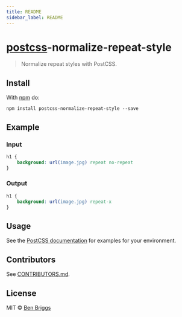 ```yaml
---
title: README
sidebar_label: README
---
```

# [postcss][postcss]-normalize-repeat-style

> Normalize repeat styles with PostCSS.

## Install

With [npm](https://npmjs.org/package/postcss-normalize-repeat-style) do:

```
npm install postcss-normalize-repeat-style --save
```

## Example

### Input

```css
h1 {
    background: url(image.jpg) repeat no-repeat
}
```

### Output

```css
h1 {
    background: url(image.jpg) repeat-x
}
```

## Usage

See the [PostCSS documentation](https://github.com/postcss/postcss#usage) for
examples for your environment.

## Contributors

See [CONTRIBUTORS.md](https://github.com/cssnano/cssnano/blob/master/CONTRIBUTORS.md).

## License

MIT © [Ben Briggs](http://beneb.info)

[postcss]: https://github.com/postcss/postcss

